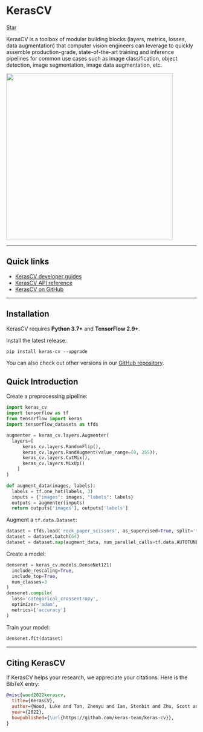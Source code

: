 # KerasCV

<a class="github-button" href="https://github.com/keras-team/keras-cv" data-size="large" data-show-count="true" aria-label="Star keras-team/keras-cv on GitHub">Star</a>

KerasCV is a toolbox of modular building blocks (layers, metrics, losses, data augmentation) that computer vision engineers can leverage to quickly assemble production-grade, state-of-the-art training and inference pipelines for common use cases such as image classification, object detection, image segmentation, image data augmentation, etc.

<img style="width: 440px; max-width: 90%;" src="/img/keras-cv-augmentations.gif">

---
## Quick links

* [KerasCV developer guides](/guides/keras_cv/)
* [KerasCV API reference](/api/keras_cv/)
* [KerasCV on GitHub](https://github.com/keras-team/keras-cv)

---
## Installation

KerasCV requires **Python 3.7+** and **TensorFlow 2.9+**.

Install the latest release:

```
pip install keras-cv --upgrade
```

You can also check out other versions in our
[GitHub repository](https://github.com/keras-team/keras-cv/releases).

## Quick Introduction

Create a preprocessing pipeline:

```python
import keras_cv
import tensorflow as tf
from tensorflow import keras
import tensorflow_datasets as tfds

augmenter = keras_cv.layers.Augmenter(
  layers=[
      keras_cv.layers.RandomFlip(),
      keras_cv.layers.RandAugment(value_range=(0, 255)),
      keras_cv.layers.CutMix(),
      keras_cv.layers.MixUp()
    ]
)

def augment_data(images, labels):
  labels = tf.one_hot(labels, 3)
  inputs = {"images": images, "labels": labels}
  outputs = augmenter(inputs)
  return outputs['images'], outputs['labels']
```

Augment a `tf.data.Dataset`:

```python
dataset = tfds.load('rock_paper_scissors', as_supervised=True, split='train')
dataset = dataset.batch(64)
dataset = dataset.map(augment_data, num_parallel_calls=tf.data.AUTOTUNE)
```

Create a model:

```python
densenet = keras_cv.models.DenseNet121(
  include_rescaling=True,
  include_top=True,
  num_classes=3
)
densenet.compile(
  loss='categorical_crossentropy',
  optimizer='adam',
  metrics=['accuracy']
)
```

Train your model:

```python
densenet.fit(dataset)
```

---
## Citing KerasCV

If KerasCV helps your research, we appreciate your citations.
Here is the BibTeX entry:

```bibtex
@misc{wood2022kerascv,
  title={KerasCV},
  author={Wood, Luke and Tan, Zhenyu and Ian, Stenbit and Zhu, Scott and Chollet, Fran\c{c}ois and others},
  year={2022},
  howpublished={\url{https://github.com/keras-team/keras-cv}},
}
```
